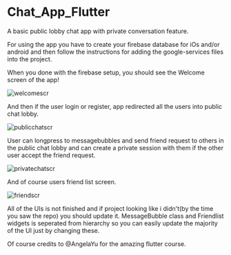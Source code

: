 # Chat_App_Flutter
A basic public lobby chat app with private conversation feature. 

For using the app you have to create your firebase database for iOs and/or android and then follow the instructions for 
adding the google-services files into the project. 

When you done with the firebase setup, you should see the Welcome screen of the app!

![welcomescr](https://user-images.githubusercontent.com/33608786/167622795-437c841f-3af5-416f-90b3-6c0216c2c203.png)

And then if the user login or register, app redirected all the users into public chat lobby.

![publicchatscr](https://user-images.githubusercontent.com/33608786/167623421-b3844df2-9acf-4106-b38d-e9cba751e1f7.png)

User can longpress to messagebubbles and send friend request to others in the public chat lobby and can create a private session with them if the other user accept the
friend request.

![privatechatscr](https://user-images.githubusercontent.com/33608786/167623620-91491ccf-47c3-4004-b8a7-c88d40efce6e.png)

And of course users friend list screen. 

![friendscr](https://user-images.githubusercontent.com/33608786/167624193-9306088b-4eae-403e-bef1-711e2fa6def7.png)



All of the UIs is not finished and if project looking like i didn't(by the time you saw the repo) you should update it. MessageBubble class and Friendlist widgets is 
seperated from hierarchy so you can easily update the majority of the UI just by changing these.


Of course credits to @AngelaYu for the amazing flutter course.
